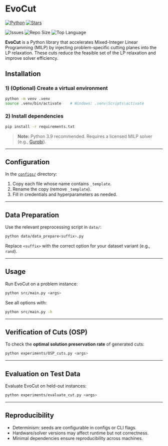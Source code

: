 
# EvoCut
[![Python](https://img.shields.io/badge/python-3.9%2B-blue.svg)](./requirements.txt)
[![Stars](https://img.shields.io/github/stars/milad1378yz/EvoCut?style=social)](https://github.com/milad1378yz/EvoCut/stargazers)
<!-- [![Solver](https://img.shields.io/badge/solver-Gurobi-EE3124?logo=gurobi&logoColor=white)](https://www.gurobi.com/) -->
![Issues](https://img.shields.io/github/issues/milad1378yz/EvoCut)
![Repo Size](https://img.shields.io/github/repo-size/milad1378yz/EvoCut)
![Top Language](https://img.shields.io/github/languages/top/milad1378yz/EvoCut)

**EvoCut** is a Python library that accelerates Mixed-Integer Linear Programming (MILP) by injecting problem-specific cutting planes into the LP relaxation. These cuts reduce the feasible set of the LP relaxation and improve solver efficiency.


## Installation

### 1) (Optional) Create a virtual environment
```bash
python -m venv .venv
source .venv/bin/activate    # Windows: .venv\Scripts\activate
````

### 2) Install dependencies

```bash
pip install -r requirements.txt
```

> **Note:** Python 3.9 recommended.
> Requires a licensed MILP solver (e.g., [Gurobi](https://www.gurobi.com/)).

---

## Configuration

In the [`configs/`](./configs) directory:

1. Copy each file whose name contains `_template`.
2. Rename the copy (remove `_template`).
3. Fill in credentials and hyperparameters as needed.

---

## Data Preparation

Use the relevant preprocessing script in `data/`:

```bash
python data/data_prepare<suffix>.py
```

Replace `<suffix>` with the correct option for your dataset variant (e.g., `rand`).

---

## Usage

Run EvoCut on a problem instance:

```bash
python src/main.py <args>
```

See all options with:

```bash
python src/main.py -h
```

---

## Verification of Cuts (OSP)

To check the **optimal solution preservation rate** of generated cuts:

```bash
python experiments/OSP_cuts.py <args>
```

---

## Evaluation on Test Data

Evaluate EvoCut on held-out instances:

```bash
python experiments/evaluate_cut.py <args>
```

---

## Reproducibility

* Determinism: seeds are configurable in configs or CLI flags.
* Hardware/solver versions may affect runtime but not correctness.
* Minimal dependencies ensure reproducibility across machines.



